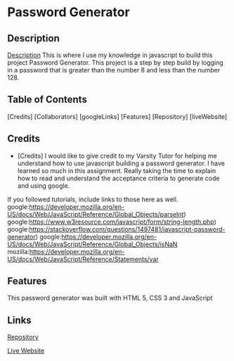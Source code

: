 # Password Generator


## Description
[Description](#description)
This is where I use my knowledge in javascript to build this project Password Generator.  This project is a step by step build by logging in a password that is greater than the number 8 and less than the number 128. 



## Table of Contents
[Credits]
[Collaborators]
[googleLinks]
[Features]
[Repository]
[liveWebsite]


## Credits
* [Credits]
I would like to give credit to my Varsity Tutor for helping me understand how to use javascript building a password generator.  I have learned so much in this assignment. Really taking the time to explain how to read and understand the acceptance criteria to generate code and using google.


If you followed tutorials, include links to those here as well.
<a>google:<a href="#">https://developer.mozilla.org/en-US/docs/Web/JavaScript/Reference/Global_Objects/parseInt)
<a>google:<a href="#">https://www.w3resource.com/javascript/form/string-length.php)
<a>google:<a href="#">https://stackoverflow.com/questions/1497481/javascript-password-generator)
<a>google:<a href="#">https://developer.mozilla.org/en-US/docs/Web/JavaScript/Reference/Global_Objects/isNaN
<a>mozilla:<a href="#">https://developer.mozilla.org/en-US/docs/Web/JavaScript/Reference/Statements/var




## Features
This password generator was built with HTML 5, CSS 3 and JavaScript

## Links

[Repository](https://github.com/jmoniz155/password-generator)

[Live Website](https://jmoniz155.github.io/password-generator/)
